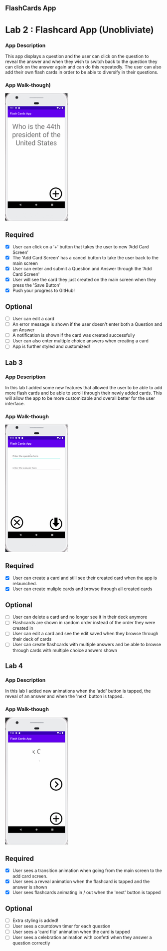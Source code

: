 ## FlashCards App

# Lab 2 : Flashcard App (Unobliviate)

### App Description
This app displays a question and the user can click on the question to reveal the answer and when they wish to switch back to the question they can click on the answer again and can do this repeatedly. The user can also add their own flash cards in order to be able to diversify in their questions.

### App Walk-though)

<img src="https://github.com/FrankGamas45/Flash-Cards-App/raw/main/FlashCard2.gif" width=200><br>

## Required
- [x] User can click on a ‘+’ button that takes the user to new ‘Add Card Screen’
- [x] The 'Add Card Screen' has a cancel button to take the user back to the main screen
- [x] User can enter and submit a Question and Answer through the 'Add Card Screen'
- [x] User will see the card they just created on the main screen when they press the 'Save Button'
- [x] Push your progress to GitHub!

## Optional
- [ ] User can edit a card
- [ ] An error message is shown if the user doesn't enter both a Question and an Answer
- [ ] A notification is shown if the card was created successfully
- [ ] User can also enter multiple choice answers when creating a card
- [ ] App is further styled and customized!

## Lab 3

### App Description
In this lab I added some new features that allowed the user to be able to add more flash cards and be able to scroll through their newly added cards. This will allow the app to be more customizable and overall better for the user interface.

### App Walk-though

<img src="https://github.com/FrankGamas45/Flash-Cards-App/raw/main/FlashCard.3.gif" width=200><br>

## Required
- [x] User can create a card and still see their created card when the app is relaunched.
- [x] User can create muliple cards and browse through all created cards

## Optional
- [ ] User can delete a card and no longer see it in their deck anymore
- [ ] Flashcards are shown in random order instead of the order they were created in
- [ ] User can edit a card and see the edit saved when they browse through their deck of cards
- [ ] User can create flashcards with multiple answers and be able to browse through cards with multiple choice answers shown

## Lab 4

### App Description
In this lab I added new animations when the 'add' button is tapped, the reveal of an answer and when the 'next' button is tapped.

### App Walk-though

<img src="https://github.com/FrankGamas45/Flash-Cards-App/raw/main/FlashCard.4.gif" width=200><br>

## Required
- [x] User sees a transition animation when going from the main screen to the add card screen.
- [x] User sees a reveal animation when the flashcard is tapped and the answer is shown
- [x] User sees flashcards animating in / out when the 'next' button is tapped

## Optional
- [ ] Extra styling is added!
- [ ] User sees a countdown timer for each question
- [ ] User sees a 'card flip' animation when the card is tapped
- [ ] User sees a celebration animation with confetti when they answer a question correctly
